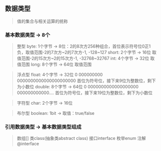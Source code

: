 ## 数据类型
> 值的集合与相关运算的统称

### 基本数据类型 -> 8个
> 整型
> byte:   1个字节 -> 8位：2的8次方256种组合，首位表示符号位0正1负，取值范围-2的7次方~2的7次方-1, -128~127
> short:  2个字节 -> 16位 取值范围-2的15次方~2的15次方-1, -32768~32767
> int:    4个字节 -> 32位 取值范围
> long:   8个字节 -> 64位 取值范围

> 浮点型
> float:  4个字节 -> 32位 0 000000000 0000000000000000000000  首位为符号位，接下来9位为整数位，剩下为小数位
> double: 8个字节 -> 64位 0 0000000000000000000 000000000000.... 首位为符号位，接下来19位为整数位，剩下为小数位

> 字符型
> char:   2个字节 -> 16位

> 布尔型
> boolean: 1bit -> 取值：true/false

### 引用数据类型 -> 基本数据类型组成
> 数组[]
> 类class(抽象类abstract class)
> 接口interface
> 枚举enum
> 注解@interface